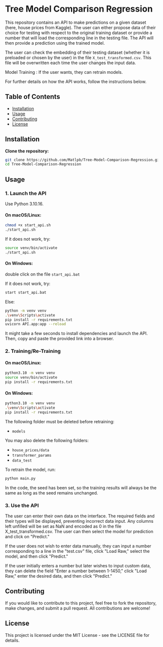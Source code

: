 # Tree Model Comparison Regression

This repository contains an API to make predictions on a given dataset (here, house prices from Kaggle). The user can either propose data of their choice for testing with respect to the original training dataset or provide a number that will load the corresponding line in the testing file. The API will then provide a prediction using the trained model.

The user can check the embedding of their testing dataset (whether it is preloaded or chosen by the user) in the file `X_test_transformed.csv`. This file will be overwritten each time the user changes the input data.

Model Training :
If the user wants, they can retrain models.

For further details on how the API works, follow the instructions below.

## Table of Contents
- [Installation](#installation)
- [Usage](#usage)
- [Contributing](#contributing)
- [License](#license)

## Installation

**Clone the repository:**

```bash
git clone https://github.com/Matlpb/Tree-Model-Comparison-Regression.git
cd Tree-Model-Comparison-Regression
```

## Usage

### 1. Launch the API

Use Python 3.10.16.

#### On macOS/Linux:

```bash
chmod +x start_api.sh
./start_api.sh
```

If it does not work, try:

```bash
source venv/bin/activate
./start_api.sh
```

#### On Windows:


double click on the file `start_api.bat`


If it does not work, try:
```bash
start start_api.bat
```
Else: 
```bash
python -m venv venv
.\venv\Scripts\activate
pip install -r requirements.txt
uvicorn API.app:app --reload
```

It might take a few seconds to install dependencies and launch the API. Then, copy and paste the provided link into a browser.

### 2. Training/Re-Training

#### On macOS/Linux:

```bash
python3.10 -m venv venv
source venv/bin/activate
pip install -r requirements.txt
```

#### On Windows:

```bash
python3.10 -m venv venv
.\venv\Scripts\activate
pip install -r requirements.txt
```

The following folder must be deleted before retraining:

- `models`

You may also delete the following folders:

- `house_prices/data`
- `transformer_params`
- `data_test`

To retrain the model, run:

```bash
python main.py
```

In the code, the seed has been set, so the training results will always be the same as long as the seed remains unchanged.

### 3. Use the API

The user can enter their own data on the interface. The required fields and their types will be displayed, preventing incorrect data input. Any columns left unfilled will be set as NaN and encoded as 0 in the file X_test_transformed.csv. The user can then select the model for prediction and click on "Predict."

If the user does not wish to enter data manually, they can input a number corresponding to a line in the "test.csv" file, click "Load Raw," select the model, and then click "Predict."

If the user initially enters a number but later wishes to input custom data, they can delete the field "Enter a number between 1-1450," click "Load Raw," enter the desired data, and then click "Predict."

## Contributing
If you would like to contribute to this project, feel free to fork the repository, make changes, and submit a pull request. All contributions are welcome!

## License
This project is licensed under the MIT License - see the LICENSE file for details.
